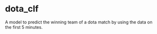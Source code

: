 # dota_clf
A model to predict the winning team of a dota match by using the data on the first 5 minutes.
